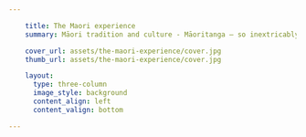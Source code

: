 ```yaml
---

    title: The Maori experience
    summary: Māori tradition and culture - Māoritanga – so inextricably linked to Nature, is a stand-out attraction, welcoming and unforgettable. The Māori culture is seemlessly in harmony with the sea and the land as seen in day-to-day traditional living and values.

    cover_url: assets/the-maori-experience/cover.jpg
    thumb_url: assets/the-maori-experience/cover.jpg

    layout:
      type: three-column
      image_style: background
      content_align: left
      content_valign: bottom

---
```

